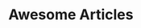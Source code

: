 ---
title: Awesome Articles
description: Awesome description
image:
titre: Articles
noindex: true
---